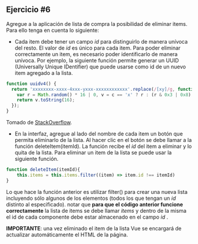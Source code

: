 ## Ejercicio #6

Agregue a la aplicación de lista de compra la posibilidad de eliminar items.
Para ello tenga en cuenta lo siguiente:

* Cada item debe tener un campo *id* para distinguirlo de manera unívoca del resto. El valor de *id* es único para cada item. Para poder eliminar correctamente un item, es necesario poder identificarlo de manera unívoca. Por ejemplo, la siguiente función permite generar un UUID (Universally Unique IDentifier) que puede usarse como id de un nuevo item agregado a la lista.

```javascript
function uuidv4() {
  return 'xxxxxxxx-xxxx-4xxx-yxxx-xxxxxxxxxxxx'.replace(/[xy]/g, function(c) {
    var r = Math.random() * 16 | 0, v = c == 'x' ? r : (r & 0x3 | 0x8);
    return v.toString(16);
  });
}
```
Tomado de [StackOverflow](https://stackoverflow.com/questions/105034/how-to-create-a-guid-uuid).

* En la interfaz, agregue al lado del nombre de cada item un botón que permita eliminarlo de la lista. Al hacer clic en el botón se debe llamar a la función deleteItem(itemId). La función recibe el *id* del item a eliminar y lo quita de la lista. Para eliminar un item de la lista se puede usar la siguiente función. 

```javascript
function deleteItem(itemId){
	this.items = this.items.filter((item) => item.id !== itemId)
}
```
Lo que hace la función anterior es utilizar filter() para crear una nueva lista incluyendo sólo algunos de los elementos (todos los que tengan un *id* distinto al especificado). notar que **para que el código anterior funcione correctamente** la lista de items se debe llamar *items* y dentro de la misma el id de cada componente debe estar almacenado en el campo *id* .

**IMPORTANTE**: una vez eliminado el item de la lista Vue se encargará de actualizar automáticamente el HTML de la página.
 
